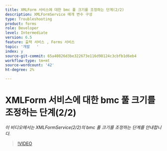 ```yaml
---
title: XMLForm 서비스에 대한 bmc 풀 크기를 조정하는 단계(2/2)
description: XMLFormService 매개 변수 구성
type: Troubleshooting
product: forms
role: Developer
level: Intermediate
version: 6.5
feature: 출력 서비스 , Forms 서비스
topic: '개발   '
index: y
source-git-commit: 65a40826d3be322673e116d98124c3cbfb1d6eb4
workflow-type: tm+mt
source-wordcount: '42'
ht-degree: 2%

---
```



# XMLForm 서비스에 대한 bmc 풀 크기를 조정하는 단계(2/2)

*이 비디오에서는 XMLFormService(2/2)의 bmc 풀 크기를 조정하는 단계를 안내합니다.*

>[!VIDEO](https://video.tv.adobe.com/v/335553?quality=9&learn=on)
